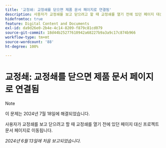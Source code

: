 ```yaml
---
title: '교정쇄: 교정쇄를 닫으면 제품 문서 페이지로 연결됨'
description: 사용자가 교정쇄를 보고 닫으려고 할 때 교정쇄를 열기 전에 있던 페이지 대신 프로젝트 문서 페이지로 이동됩니다.
hidefromtoc: true
feature: Digital Content and Documents
exl-id: da9d26e0-2b4e-4c14-8209-f879c81cd079
source-git-commit: 18d44b25277610942a68227b9a3a9c17c874b966
workflow-type: tm+mt
source-wordcount: '88'
ht-degree: 100%

---
```


# 교정쇄: 교정쇄를 닫으면 제품 문서 페이지로 연결됨

>[!NOTE]
>
>이 문제는 2024년 7월 18일에 해결되었습니다.

사용자가 교정쇄를 보고 닫으려고 할 때 교정쇄를 열기 전에 있던 페이지 대신 프로젝트 문서 페이지로 이동됩니다.

_2024년 6월 13일에 처음 보고되었습니다._
